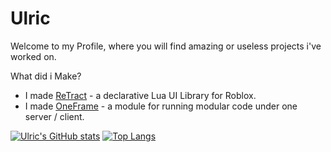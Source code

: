 # Ulric

Welcome to my Profile, where you will find amazing or useless projects i've worked on.

What did i Make?
- I made [ReTract](https://daulric.github.io/retract) - a declarative Lua UI Library for Roblox.
- I made [OneFrame](https://daulric.github.io/OneFrame) - a module for running modular code under one server / client.

[![Ulric's GitHub stats](https://github-readme-stats.vercel.app/api?username=daulric&show_icons=true&layout=compact&theme=dark)](https://github.com/daulric) [![Top Langs](https://github-readme-stats.vercel.app/api/top-langs/?username=daulric&layout=compact&theme=dark)](https://github.com/daulric)
